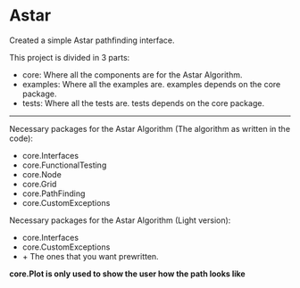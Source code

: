 # Astar

Created a simple Astar pathfinding interface.

This project is divided in 3 parts:
* core: Where all the components are for the Astar Algorithm.
* examples: Where all the examples are. examples depends on the core package.
* tests: Where all the tests are. tests depends on the core package.
---

Necessary packages for the Astar Algorithm (The algorithm as written in the code):
* core.Interfaces
* core.FunctionalTesting
* core.Node
* core.Grid
* core.PathFinding
* core.CustomExceptions

Necessary packages for the Astar Algorithm (Light version):
* core.Interfaces 
* core.CustomExceptions
* \+ The ones that you want prewritten.


**core.Plot is only used to show the user how the path looks like**
